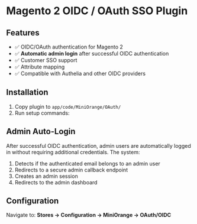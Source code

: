 # Magento 2 OIDC / OAuth SSO Plugin

## Features

- ✅ OIDC/OAuth authentication for Magento 2
- ✅ **Automatic admin login** after successful OIDC authentication
- ✅ Customer SSO support
- ✅ Attribute mapping
- ✅ Compatible with Authelia and other OIDC providers

## Installation

1. Copy plugin to `app/code/MiniOrange/OAuth/`
2. Run setup commands:


## Admin Auto-Login

After successful OIDC authentication, admin users are automatically logged in without requiring additional credentials. The system:

1. Detects if the authenticated email belongs to an admin user
2. Redirects to a secure admin callback endpoint
3. Creates an admin session
4. Redirects to the admin dashboard

## Configuration

Navigate to: **Stores → Configuration → MiniOrange → OAuth/OIDC**